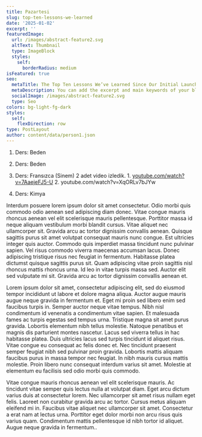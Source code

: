 ```yaml
---
title: Pazartesi
slug: top-ten-lessons-we-learned
date: '2025-01-02'
excerpt: ''
featuredImage:
  url: /images/abstract-feature2.svg
  altText: Thumbnail
  type: ImageBlock
  styles:
    self:
      borderRadius: medium
isFeatured: true
seo:
  metaTitle: The Top Ten Lessons We’ve Learned Since Our Initial Launch
  metaDescription: You can add the excerpt and main keywords of your blog post here.
  socialImage: /images/abstract-feature2.svg
  type: Seo
colors: bg-light-fg-dark
styles:
  self:
    flexDirection: row
type: PostLayout
author: content/data/person1.json
---
```

1.  Ders: Beden

2.  Ders: Beden

3.  Ders: Fransızca (Sinem) 2 adet video izledik. 1. [youtube.com/watch?v=7AaejeFJ5-U](https://www.youtube.com/watch?v=7AaejeFJ5-U)  2. youtube.com/watch?v=XqORLv7bJYw

4.  Ders: Kimya 

Interdum posuere lorem ipsum dolor sit amet consectetur. Odio morbi quis commodo odio aenean sed adipiscing diam donec. Vitae congue mauris rhoncus aenean vel elit scelerisque mauris pellentesque. Porttitor massa id neque aliquam vestibulum morbi blandit cursus. Vitae aliquet nec ullamcorper sit. Gravida arcu ac tortor dignissim convallis aenean. Quisque sagittis purus sit amet volutpat consequat mauris nunc congue. Est ultricies integer quis auctor. Commodo quis imperdiet massa tincidunt nunc pulvinar sapien. Vel risus commodo viverra maecenas accumsan lacus. Donec adipiscing tristique risus nec feugiat in fermentum. Habitasse platea dictumst quisque sagittis purus sit. Quam adipiscing vitae proin sagittis nisl rhoncus mattis rhoncus urna. Id leo in vitae turpis massa sed. Auctor elit sed vulputate mi sit. Gravida arcu ac tortor dignissim convallis aenean et.

Lorem ipsum dolor sit amet, consectetur adipiscing elit, sed do eiusmod tempor incididunt ut labore et dolore magna aliqua. Auctor augue mauris augue neque gravida in fermentum et. Eget mi proin sed libero enim sed faucibus turpis in. Semper auctor neque vitae tempus. Nibh nisl condimentum id venenatis a condimentum vitae sapien. Et malesuada fames ac turpis egestas sed tempus urna. Tristique magna sit amet purus gravida. Lobortis elementum nibh tellus molestie. Natoque penatibus et magnis dis parturient montes nascetur. Lacus sed viverra tellus in hac habitasse platea. Duis ultricies lacus sed turpis tincidunt id aliquet risus. Vitae congue eu consequat ac felis donec et. Nec tincidunt praesent semper feugiat nibh sed pulvinar proin gravida. Lobortis mattis aliquam faucibus purus in massa tempor nec feugiat. In nibh mauris cursus mattis molestie. Proin libero nunc consequat interdum varius sit amet. Molestie at elementum eu facilisis sed odio morbi quis commodo.

Vitae congue mauris rhoncus aenean vel elit scelerisque mauris. Ac tincidunt vitae semper quis lectus nulla at volutpat diam. Eget arcu dictum varius duis at consectetur lorem. Nec ullamcorper sit amet risus nullam eget felis. Laoreet non curabitur gravida arcu ac tortor. Cursus metus aliquam eleifend mi in. Faucibus vitae aliquet nec ullamcorper sit amet. Consectetur a erat nam at lectus urna. Porttitor eget dolor morbi non arcu risus quis varius quam. Condimentum mattis pellentesque id nibh tortor id aliquet. Augue neque gravida in fermentum..
